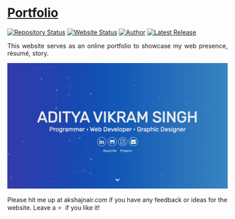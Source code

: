 # <a href="https://akshajnair.com" target="_blank">Portfolio</a>

[![Repository Status](https://img.shields.io/badge/Repository%20Status-Maintained-dark%20green.svg)](https://github.com/Akshajnair/portfolio/)
[![Website Status](https://img.shields.io/badge/Website%20Status-Online-green)](https://akshajnair.com)
[![Author](https://img.shields.io/badge/Author-Akshaj%20Nair-blue.svg)](https://www.linkedin.com/in/akshajnair/)
[![Latest Release](https://img.shields.io/badge/Latest%20Release-27%20January%202021-yellow.svg)](https://github.com//Akshajnair/portfolio/commit/master)

 <p align="justify">This website serves as an online portfolio to showcase my web presence, résumé, story.</p>

![My Alternate Portfolio Website](https://raw.githubusercontent.com/AVS1508/My-Alternate-Portfolio-Website/master/My-Alternate-Portfolio-Website.jpg)

Please hit me up at akshajnair.com if you have any feedback or ideas for the website. Leave a :star: &nbsp;if you like it!
